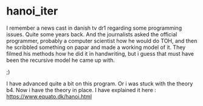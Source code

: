 # hanoi_iter


I remember a news cast in danish tv dr1 regarding some programming issues.
Quite some years back.
And the journalists asked the official programmer, probably a computer scientist
how he would do TOH, and then he scribbled something on papar and made a working
model of it. They filmed his methods how he did it in handwriting, but i guess
that must have been the recursive model he came up with.

;)

I have advanced quite a bit on this program.
Or i was stuck with the theory b4.
Now i have the theory in place.
I have explained it here :
https://www.equato.dk/hanoi.html

